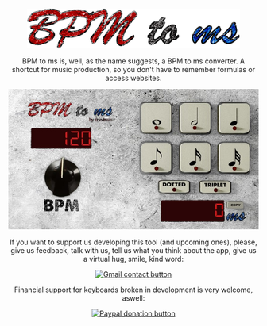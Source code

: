 
  <p align="center">
  <img alt="BPM to ms logo" height="80" src="https://github.com/nguilherme010/BPMtoms/blob/main/Artwork/BPM%20to%20ms%20NO%20BG%20LOGO.png">
  </p>
  

   <p align="center"> 
  BPM to ms is, well, as the name suggests, a BPM to ms converter. A shortcut for music production, so you don't have to remember formulas or access websites. 
  </p>


  

   <p align="center">
     <img alt="BPM to ms app preview" src="https://github.com/nguilherme010/BPMtoms/blob/main/Artwork/BPMtoms%20print.jpg">
   </p>
   <p align="center">If you want to support us developing this tool (and upcoming ones), please, give us feedback, talk with us, tell us what you think about the app, give us a virtual hug, smile, kind word:
  </p>
      <div align="center">
      <a href="https://www.paypal.com/donate?business=nguilherme010%40gmail.com&currency_code=USD">
        <img alt="Gmail contact button" src="https://img.shields.io/badge/Contact-Gmail-red">
      </a>
  </div>
   
   <p align="center">
  Financial support for keyboards broken in development is very welcome, aswell:
  </p>
   
   <div align="center">
      <a href="https://www.paypal.com/donate?business=nguilherme010%40gmail.com&currency_code=USD">
        <img alt="Paypal donation button" src="https://img.shields.io/badge/Donate-PayPal-green.svg">
      </a>
  </div>
   
